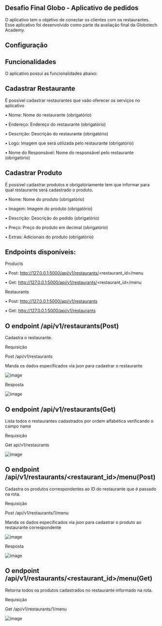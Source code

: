 
Desafio Final Globo - Aplicativo de pedidos
--------------------------------------------

O aplicativo tem o objetivo de conectar os clientes com os restaurantes. Esse aplicativo foi desenvolvido como parte da avaliação final da Globotech Academy.


Configuração
---------------------------------------------



Funcionalidades
---------------------------------------------

O aplicativo possui as funcionalidades abaixo:

Cadastrar Restaurante
---------------------------------------------

É possível cadastrar restaurantes que vaão oferecer os serviços no aplicativo

  •	Nome: Nome do restaurante (obrigatório)
  
  •	Endereço: Endereço do restaurante (obrigatório)
  
  •	Descrição: Descrição do restaurante (obrigatório)
  
  •	Logo: Imagem que será utilizada pelo restaurante (obrigatório)
  
  •	Nome do Responsável: Nome do responsável pelo restaurante (obrigatório)

   Cadastrar Produto
---------------------------------------------

É possível cadastrar produtos e obrigatóriamente tem que informar para qual restaurante será cadastrado o produto.

•	Nome: Nome do produto (obrigatório)

•	Imagem: Imagem do produto (obrigatório)

•	Descrição: Descrição do pedido (obrigatório)

•	Preço: Preço do produto em decimal (obrigatório)

•	Extras: Adicionais do produto (obrigatório)



Endpoints disponíveis:
---------------------------------------------

Products

•	Post: http://127.0.0.1:5000/api/v1/restaurants/<restaurant_id>/menu
  
•	Get:  http://127.0.0.1:5000/api/v1/restaurants/<restaurant_id>/menu

Restaurants
  
•	Post: http://127.0.0.1:5000/api/v1/restaurants
  
•	Get:  http://127.0.0.1:5000/api/v1/restaurants



 O endpoint /api/v1/restaurants(Post)
---------------------------------------------
  
  Cadastra o restaurante.
  
  Requisição
  
  Post /api/v1/restaurants
  
  Manda os dados especificados via json para cadastrar o restaurante
  
  ![image](https://user-images.githubusercontent.com/66098058/163278134-7ff45c19-1790-464f-bf3e-5af153be6514.png)

  Resposta

  ![image](https://user-images.githubusercontent.com/66098058/163278219-d8d6bfb3-b243-416f-b90d-e50584e3fd97.png)

  O endpoint /api/v1/restaurants(Get)
---------------------------------------------
  
  Lista todos o restaurantes cadastrados por ordem alfabética verificando o campo name
  
  Requisição
  
  Get api/v1/restaurants
  
  ![image](https://user-images.githubusercontent.com/66098058/163278576-cf26a579-30a4-4925-978f-49768d80060e.png)

  
   O endpoint /api/v1/restaurants/<restaurant_id>/menu(Post)
---------------------------------------------

  Cadastra os produtos correspondentes ao ID do restaurante que é passado na rota.
  
  Requisição
  
  Post /api/v1/restaurants/1/menu
  
  Manda os dados especificados via json para cadastrar o produto ao restaurante correspondente
  
  ![image](https://user-images.githubusercontent.com/66098058/163279147-b0863522-609c-4016-b088-4b9fbf3c8018.png)
  
  Resposta
  
  ![image](https://user-images.githubusercontent.com/66098058/163279200-1a0ee5c0-b97f-491b-84e3-1527d3f02945.png)
  
   O endpoint /api/v1/restaurants/<restaurant_id>/menu(Get)
---------------------------------------------

  Retorna todos os produtos cadastrados no restaurante informado na rota.
  
  Requisição
  
  Get /api/v1/restaurants/1/menu
  
  ![image](https://user-images.githubusercontent.com/66098058/163279438-18be73ca-3aed-4fe6-a1ed-921f3c51df8b.png)
  


